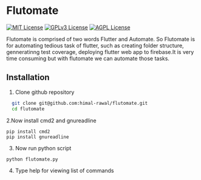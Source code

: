 

# Flutomate



[![MIT License](https://img.shields.io/badge/License-MIT-green.svg)](https://choosealicense.com/licenses/mit/)
[![GPLv3 License](https://img.shields.io/badge/License-GPL%20v3-yellow.svg)](https://opensource.org/licenses/)
[![AGPL License](https://img.shields.io/badge/license-AGPL-blue.svg)](http://www.gnu.org/licenses/agpl-3.0)





Flutomate is comprised of two words Flutter and Automate.
So Flutomate is for automating tedious task of flutter, such as creating folder structure, genneratinng test coverage, deploying flutter web app to firebase.It is very time consuming but with flutomate we can automate those tasks.


## Installation

1. Clone github repository

```bash
  git clone git@github.com:himal-rawal/flutomate.git
  cd flutomate
```
  2.Now install cmd2 and gnureadline
  ```
  pip install cmd2
  pip install gnureadline
```
3. Now run python script 
```
python flutomate.py
```
4. Type help for viewing list of commands

